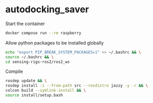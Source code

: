 # autodocking_saver

Start the container
```bash
docker compose run --rm raspberry
```

Allow python packages to be installed globally
```bash
echo "export PIP_BREAK_SYSTEM_PACKAGES=1" >> ~/.bashrc && \
source ~/.bashrc && \
cd sensing-rigs-ros2/ros2_ws
```

Compile
```bash
rosdep update && \
rosdep install -i --from-path src --rosdistro jazzy -y -r && \
colcon build --symlink-install && \
source install/setup.bash
```
